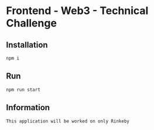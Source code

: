 # Frontend - Web3 - Technical Challenge

## Installation

`npm i`

## Run

`npm run start`

## Information

`This application will be worked on only Rinkeby`